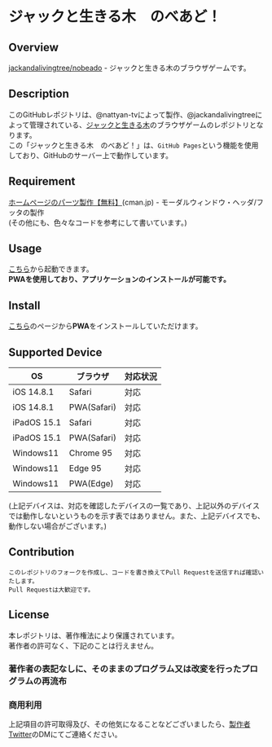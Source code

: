 # ジャックと生きる木　のべあど！

## Overview
[jackandalivingtree/nobeado](https://github.com/jackandalivingtree/nobead) - ジャックと生きる木のブラウザゲームです。

## Description
このGitHubレポジトリは、@nattyan-tvによって製作、@jackandalivingtreeによって管理されている、[ジャックと生きる木](https://sites.google.com/view/jlt-home)のブラウザゲームのレポジトリとなります。  
この「ジャックと生きる木　のべあど！」は、`GitHub Pages`という機能を使用しており、GitHubのサーバー上で動作しています。

## Requirement
[ホームページのパーツ製作【無料】](https://webparts.cman.jp/)(cman.jp) - モーダルウィンドウ・ヘッダ/フッタの製作  
(その他にも、色々なコードを参考にして書いています。)

## Usage
[こちら](https://jackandalivingtree.github.io/nobeado)から起動できます。  
**PWAを使用しており、アプリケーションのインストールが可能です。**

## Install
[こちら](https://jackandalivingtree.github.io/nobeado)のページから**PWA**をインストールしていただけます。  

## Supported Device
|OS|ブラウザ|対応状況|
----|----|----
|iOS 14.8.1|Safari|対応|
|iOS 14.8.1|PWA(Safari)|対応|
|iPadOS 15.1|Safari|対応|
|iPadOS 15.1|PWA(Safari)|対応|
|Windows11|Chrome 95|対応|
|Windows11|Edge 95|対応|
|Windows11|PWA(Edge)|対応|

(上記デバイスは、対応を確認したデバイスの一覧であり、上記以外のデバイスでは動作しないというものを示す表ではありません。また、上記デバイスでも、動作しない場合がございます。)

## Contribution
```
このレポジトリのフォークを作成し、コードを書き換えてPull Requestを送信すれば確認いたします。
Pull Requestは大歓迎です。
```

## License
本レポジトリは、著作権法により保護されています。  
著作者の許可なく、下記のことは行えません。  
### 著作者の表記なしに、そのままのプログラム又は改変を行ったプログラムの再流布
### 商用利用
上記項目の許可取得及び、その他気になることなどございましたら、[製作者Twitter](https://twitter.com/nattyan_tv)のDMにてご連絡ください。
